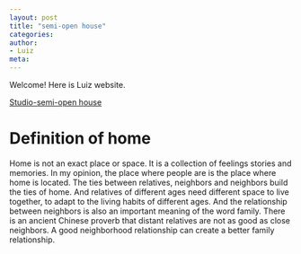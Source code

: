```yaml
---
layout: post
title: "semi-open house"
categories:
author:
- Luiz
meta:
---
```

Welcome! Here is Luiz website.

[Studio-semi-open house][2a21c033]

  [2a21c033]: https://jfo2fjsdjf.github.io/lbo/semi-open/

# Definition of home
Home is not an exact place or space. It is a collection of feelings stories and memories. In my opinion, the place where people are is the place where home is located. The ties between relatives, neighbors and neighbors build the ties of home. And relatives of different ages need different space to live together, to adapt to the living habits of different ages. And the relationship between neighbors is also an important meaning of the word family. There is an ancient Chinese proverb that distant relatives are not as good as close neighbors. A good neighborhood relationship can create a better family relationship.
